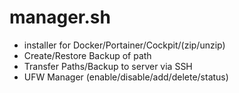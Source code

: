 # manager.sh
- installer for Docker/Portainer/Cockpit/(zip/unzip)
- Create/Restore Backup of path
- Transfer Paths/Backup to server via SSH
- UFW Manager (enable/disable/add/delete/status)
